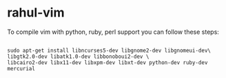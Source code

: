 rahul-vim
=========

To compile vim with python, ruby, perl support you can follow these steps:

<code>
sudo apt-get install libncurses5-dev libgnome2-dev libgnomeui-dev\
libgtk2.0-dev libatk1.0-dev libbonoboui2-dev \
libcairo2-dev libx11-dev libxpm-dev libxt-dev python-dev ruby-dev mercurial
</code>
